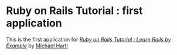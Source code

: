 # Ruby on Rails Tutorial : first application

This is the first application for [*Ruby on Rails Tutorial : Learn Rails by Example*](http://railstutorial.org) by [Michael Hartl](http://michaelhartl.com)
